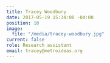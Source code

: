 ```yaml
---
title: Tracey Woodbury
date: 2017-05-19 15:34:00 -04:00
position: 10
image:
  file: "/media/tracey-woodbury.jpg"
current: false
role: Research assistant
email: tracey@metroideas.org
---
```


